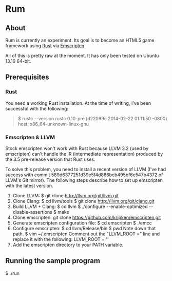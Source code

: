 # Rum

## About

Rum is currently an experiment. Its goal is to become an HTML5 game framework
using [Rust](http://rust-lang.org) via [Emscripten](http://emscripten.org).

All of this is pretty raw at the moment. It has only been tested on Ubuntu 13.10
64-bit.


## Prerequisites

### Rust

You need a working Rust installation. At the time of writing, I've been
successful with the following:

> $ rustc --version
> rustc 0.10-pre (d22099c 2014-02-22 01:11:50 -0800)
> host: x86_64-unknown-linux-gnu


### Emscripten & LLVM

Stock emscripten won't work with Rust because LLVM 3.2 (used by emscripten)
can't handle the IR (intermediate representation) produced by the 3.5
pre-release version that Rust uses.

To solve this problem, you need to install a recent version of LLVM (I've had
success with commit 589d6377251d39e5f4d866bcb495bf6e547b4372 of LLVM's Git
mirror). The following steps describe how to set up emscripten with the latest
version.

1. Clone LLVM:
   $ git clone http://llvm.org/git/llvm.git
2. Clone Clang:
   $ cd llvm/tools
   $ git clone http://llvm.org/git/clang.git
3. Build LLVM + Clang:
   $ cd llvm
   $ ./configure --enable-optimized --disable-assertions
   $ make
4. Clone emscripten:
   git clone https://github.com/kripken/emscripten.git
5. Generate emscripten configuration file:
   $ cd emscripten
   $ ./emcc
6. Configure emscripten:
   $ cd llvm/Release/bin
   $ pwd
   Note down that path.
   $ vim ~/.emscripten
   Comment out the "LLVM_ROOT =" line and replace it with the following:
   LLVM_ROOT = '<insert path here>'
7. Add the emscripten directory to your PATH variable.


##  Running the sample program

$ ./run
